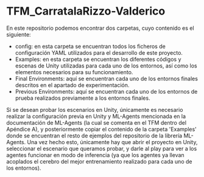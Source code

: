 # TFM_CarratalaRizzo-Valderico
 

En este repositorio podemos encontrar dos carpetas, cuyo contenido es el siguiente:
- config: en esta carpeta se encuentran todos los ficheros de configuración YAML utilizados para el desarrollo de este proyecto.
- Examples: en esta carpeta se encuentran los diferentes códigos y escenas de Unity utilizadas para cada uno de los entornos, así como los elementos necesarios para su funcionamiento.
 - Final Environments: aquí se encuentran cada uno de los entornos finales descritos en el apartado de experimentación.
 - Previous Environments: aquí se encuentran cada uno de los entornos de prueba realizados previamente a los entornos finales.
    

Si se desean probar los escenarios en Unity, únicamente es necesario realizar la configuración previa en Unity y ML-Agents mencionada en la documentación de ML-Agents  (la cual se comenta en el TFM dentro del Apéndice A), y posteriormente copiar el contenido de la carpeta 'Examples' donde se encuentran el resto de ejemplos del repositorio de la librería ML-Agents. Una vez hecho esto, únicamente hay que abrir el proyecto en Unity, seleccionar el escenario que queramos probar, y darle al play para ver a los agentes funcionar en modo de inferencia (ya que los agentes ya llevan acoplados el cerebro del mejor entrenamiento realizado para cada uno de los entornos). 
